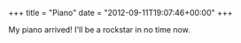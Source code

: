 +++
title = "Piano"
date = "2012-09-11T19:07:46+00:00"
+++

My piano arrived!  I'll be a rockstar in no time now.
			